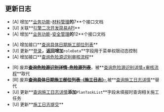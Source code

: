 ## 更新日志

<!--sec data-title="2018-11-30" data-id="20181130" data-show=true ces-->

* [A] 增加**[业务功能](api/business/README.md)-[材料管理](api/business/MaterialMng/README.md)**的**7**个接口文档
* [U] 关联**[引擎二次开发简易API](api/other/README.md)**
* [A] 增加**[业务功能](api/business/README.md)-[安全管理](api/business/SafeWork/README.md)**的**12**个接口文档

<!--endsec-->

<!--sec data-title="2018-12-03" data-id="20181203" data-show=true ces-->

* [A] 增加接口**[查询具体日期施工部位列表](api/business/Progress/GetconstructionSites.md)**
* [U] 更新**[登录](api/login/login.md)**，返回增加**`roleData`**字段用于菜单权限动态控制
* [A] 增加接口**[查询危险源识别审核流程](api/business/SafeWork/GetHazardIdentificationVerificationProcess.md)**

<!--endsec-->

<!--sec data-title="2018-12-07" data-id="20181207" data-show=true ces-->

- [R] 废弃~~**[查询危险源识别详情-危险源列表](api/business/SafeWork/getHazardIdentificationInfo.md)**~~，被**[查询危险源识别详情+审核流程](api/business/SafeWork/GetHazardIdentificationVerificationProcess.md)**取代
- [R] 废弃~~**[查询具体日期施工部位列表（施工日志）](api/business/Progress/GetconstructionSites.md)**~~,被**[查询施工日志详情](api/business/Progress/GetConstructMonthLogInfo.md)**替代
- [U] 更新**[查询施工日志详情](api/business/Progress/GetConstructMonthLogInfo.md)**添加**`PlanTaskList`**字段未填报时查询相关施工任务
- [U] 更新**[施工日志提交](api/business/Progress/submitConstructMonthLog.md)**

<!--endsec-->